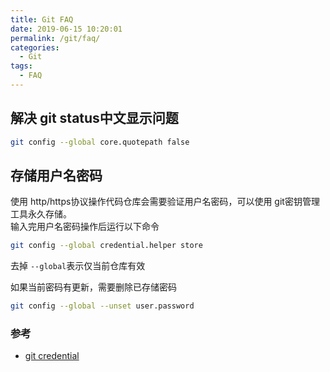 ```yaml
---
title: Git FAQ
date: 2019-06-15 10:20:01
permalink: /git/faq/
categories: 
  - Git
tags: 
  - FAQ
---
```

## 解决 git status中文显示问题
```bash
git config --global core.quotepath false
```

## 存储用户名密码
使用 http/https协议操作代码仓库会需要验证用户名密码，可以使用 git密钥管理工具永久存储。  
输入完用户名密码操作后运行以下命令
```bash
git config --global credential.helper store
```
去掉 `--global`表示仅当前仓库有效

如果当前密码有更新，需要删除已存储密码
```bash
git config --global --unset user.password
```
### 参考
- [git credential](https://git-scm.com/book/en/v2/Git-Tools-Credential-Storage)